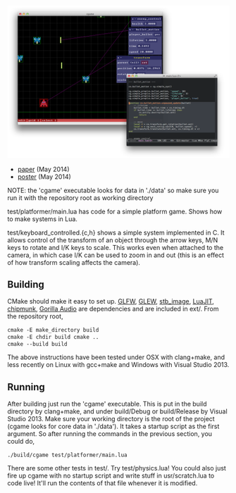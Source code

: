![cgame](screenshot.png "cgame")

* [paper](http://www.princeton.edu/~sigatapu/images/cgame.pdf) (May 2014)
* [poster](http://www.princeton.edu/~sigatapu/images/cgame-poster.pdf) (May 2014)

NOTE: the 'cgame' executable looks for data in './data' so make sure you run it
with the repository root as working directory

test/platformer/main.lua has code for a simple platform game. Shows
how to make systems in Lua.

test/keyboard_controlled.{c,h} shows a simple system implemented in C.
It allows control of the transform of an object through the arrow
keys, M/N keys to rotate and I/K keys to scale. This works even when
attached to the camera, in which case I/K can be used to zoom in and
out (this is an effect of how transform scaling affects the camera).


Building
---

CMake should make it easy to set up. [GLFW](http://www.glfw.org/),
[GLEW](http://glew.sourceforge.net/),
[stb_image](http://code.google.com/p/stblib/),
[LuaJIT](http://luajit.org/),
[chipmunk](http://chipmunk-physics.net/), [Gorilla
Audio](https://code.google.com/p/gorilla-audio/) are dependencies and
are included in ext/. From the repository root,

    cmake -E make_directory build
    cmake -E chdir build cmake ..
    cmake --build build

The above instructions have been tested under OSX with clang+make, and
less recently on Linux with gcc+make and Windows with Visual Studio 2013.


Running
---

After building just run the 'cgame' executable. This is put in the
build directory by clang+make, and under build/Debug or build/Release
by Visual Studio 2013. Make sure your working directory is the root of
the project (cgame looks for core data in './data'). It takes a
startup script as the first argument. So after running the commands in
the previous section, you could do,

    ./build/cgame test/platformer/main.lua

There are some other tests in test/. Try test/physics.lua! You could
also just fire up cgame with no startup script and write stuff in
usr/scratch.lua to code live! It'll run the contents of that file
whenever it is modified.
